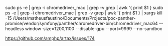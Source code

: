 sudo ps -e |  grep -i chromedriver_mac | grep -v grep | awk '{ print $1 }
sudo ps -e |  grep -i chromedriver_mac | grep -v grep | awk '{ print $1 } | xargs kill -15
/Users/matheusfaustino/Documents/Projects/poc-panther-promise/vendor/symfony/panther/chromedriver-bin/chromedriver_mac64 --headless    window-size=1200,1100    --disable-gpu    --port=9999    --no-sandbox






https://github.com/amphp/artax/issues/174
